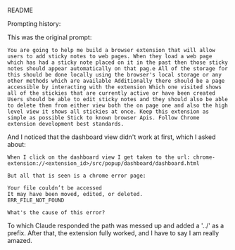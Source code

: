 README

Prompting history:

This was the original prompt:

```
You are going to help me build a browser extension that will allow users to add sticky notes to web pages. When they load a web page which has had a sticky note placed on it in the past then those sticky notes should appear automatically on that pag.e All of the storage for this should be done locally using the browser's local storage or any other methods which are available Additionally there should be a page accessible by interacting with the extension Which one visited shows all of the stickies that are currently active or have been created Users should be able to edit sticky notes and they should also be able to delete them from either view both the on page one and also the high level view it shows all stickies at once. Keep this extension as simple as possible Stick to known browser Apis. Follow Chrome extension development best standards.
```

And I noticed that the dashboard view didn't work at first, which I asked about:

```
When I click on the dashboard view I get taken to the url: chrome-extension://<extension_id>/src/popup/dashboard/dashboard.html

But all that is seen is a chrome error page:

Your file couldn’t be accessed
It may have been moved, edited, or deleted.
ERR_FILE_NOT_FOUND

What's the cause of this error?
```

To which Claude responded the path was messed up and added a '../' as a prefix. After that, the extension fully worked, and I have to say I am really amazed.
